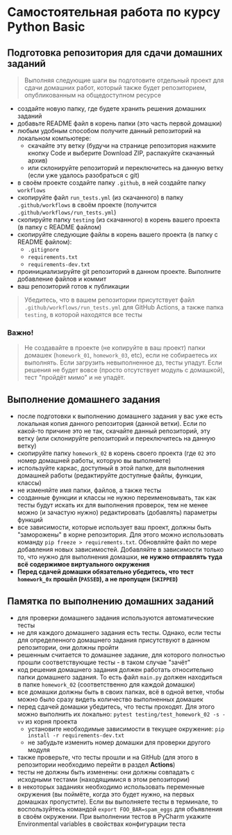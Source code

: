 # Самостоятельная работа по курсу Python Basic


## Подготовка репозитория для сдачи домашних заданий
> Выполняя следующие шаги вы подготовите отдельный проект
> для сдачи домашних работ,
> который также будет репозиторием, 
> опубликованным на общедоступном ресурсе
- создайте новую папку, где будете хранить решения домашних заданий
- добавьте README файл в корень папки (это часть первой домашки)
- любым удобным способом получите данный репозиторий на локальном компьютере:
  - скачайте эту ветку (будучи на странице репозитория нажмите кнопку Code и выберите Download ZIP, распакуйте скачанный архив)
  - или склонируйте репозиторий и переключитесь на данную ветку (если уже удалось разобраться с git)
- в своём проекте создайте папку `.github`, в ней создайте папку `workflows`
- скопируйте файл `run_tests.yml` (из скачанного) в папку `.github/workflows` в своём проекте (получится `.github/workflows/run_tests.yml`)
- скопируйте папку `testing` (из скачанного) в корень вашего проекта (в папку с README файлом)
- скопируйте следующие файлы в корень вашего проекта (в папку с README файлом):
  - `.gitignore`
  - `requirements.txt`
  - `requirements-dev.txt`
- проинициализируйте git репозиторий в данном проекте. Выполните добавление файлов и коммит
- ваш репозиторий готов к публикации
> Убедитесь, что в вашем репозитории присутствует файл `.github/workflows/run_tests.yml` для GitHub Actions,
  а также папка `testing`, в которой находятся все тесты
  

### Важно!

> Не создавайте в проекте (не копируйте в ваш проект) папки домашек (`homework_01`, `homework_03`, etc),
> если не собираетесь их выполнять. Если загрузить невыполненное дз, тесты упадут. 
> Если решения не будет вовсе (просто отсутствует модуль с домашкой), тест "пройдёт мимо" и не упадёт.


## Выполнение домашнего задания
- после подготовки к выполнению домашнего задания у вас уже есть локальная копия данного репозитория (данной ветки). Если по какой-то причине это не так, скачайте данный репозиторий, эту ветку (или склонируйте репозиторий и переключитесь на данную ветку)
- скопируйте папку `homework_02` в корень своего проекта (где `02` это номер домашней работы, которую вы выполняете)
- используйте каркас, доступный в этой папке, для выполнения домашней работы (редактируйте доступные файлы, функции, классы)
- не изменяйте имя папки, файлов, а также тесты
- созданные функции и классы не нужно переименовывать, так как тесты будут искать их для выполнения проверок, 
  тем не менее можно (и зачастую нужно) редактировать (добавлять) параметры функций
- все зависимости, которые использует ваш проект, должны быть "заморожены" в корне репозитория. Для этого можно использовать команду `pip freeze > requirements.txt`. 
  Обновляйте файл по мере добавления новых зависимостей. 
  Добавляйте в зависимости только то, что нужно для выполнения домашки, **не нужно отправлять туда всё содержимое виртуального окружения** 
- **Перед сдачей домашки обязательно убедитесь, что тест `homework_0x` прошёл (`PASSED`), а не пропущен (`SKIPPED`)**


## Памятка по выполнению домашних заданий
- для проверки домашнего задания используются автоматические тесты
- не для каждого домашнего задания есть тесты. 
  Однако, если тесты для определенного домашнего задания присутствуют в данном репозитории, они должны пройти
- решенным считается то домашнее задание, для которого полностью прошли соответствующие тесты - в таком случае "зачёт"
- код решения домашнего задания должен работать относительно папки домашнего задания. То есть файл `main.py` должен находиться в папке `homework_02` (соответственно для каждой домашки)
- все домашки должны быть в своих папках, всё в одной ветке, чтобы можно было сразу видеть количество выполненных домашек
- перед сдачей домашки убедитесь, что тесты проходят. 
  Для этого можно выполнить их локально: `pytest testing/test_homework_02 -s -vv` из корня проекта
  - установите необходимые зависимости в текущее окружение: `pip install -r requirements-dev.txt` 
  - не забудьте изменить номер домашки для проверки другого модуля
- также проверьте, что тесты прошли и на GitHub (для этого в репозитории необходимо перейти в раздел **Actions**)
- тесты не должны быть изменены: они должны совпадать с исходными тестами (находящимися в этом репозитории)
- в некоторых заданиях необходимо использовать переменные окружения (вы поймёте, когда это будет нужно, на первых домашках пропустите). 
  Если вы выполняете тесты в терминале, то воспользуйтесь командой `export FOO_BAR=spam_eggs` для объявления в своём окружении. 
  При выполнении тестов в PyCharm укажите Environmental variables в свойствах конфигурации теста
